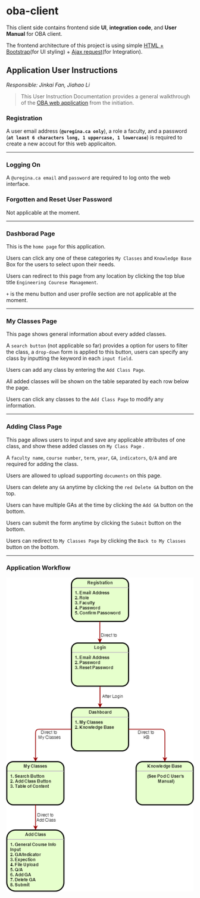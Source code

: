 # oba-client
This client side contains frontend side **UI**, **integration code**, and **User Manual** for OBA client.  

The frontend architecture of this project is using simple [HTML + Bootstrap](https://getbootstrap.com/)(for UI styling) + [Ajax request](https://api.jquery.com/jquery.ajax/)(for Integration).

## Application User Instructions  
_Responsible: Jinkai Fan, Jiahao Li_
> This User Instruction Documentation provides a general walkthrough of the [OBA web application](https://maciag.ursse.org/oba/login.html) from the initiation.  

### Registration
A user email address (**`@uregina.ca only`**), a role a faculty, and a password (**`at least 6 characters long, 1 uppercase, 1 lowercase`**) is required to create a new accout for this web applicaiton.  
***

### Logging On
A `@uregina.ca email` and `password` are required to log onto the web interface.  

### Forgotten and Reset User Password
Not applicable at the moment.  
***

### Dashborad Page
This is the `home page` for this application.  

Users  can click any one of these categories `My Classes` and `Knowledge Base`  Box for the users to select upon their needs.  

Users can redirect to this page from any location by clicking the  top blue title `Engineering Courese Management`.  

`+` is the menu button and user profile section are not applicable at the moment.  
***

### My Classes Page
This page shows general information about every added classes.  

A `search button` (not applicable so far) provides a option for users to filter the class, a `drop-down` form is applied to this button, users can specify any class by inputting the keyword in each `input field`.    

Users can add any class by entering the `Add Class Page`.    

All added classes will be shown on the table separated by each row below the page.  

Users can click any classes to the `Add Class Page`  to modify any information.  
***

### Adding Class Page
This page allows users to input and save any applicable attributes of one class, and show these added classes on `My Class Page` .  

A `faculty name`, `course number`, `term`, `year`, `GA`, `indicators`, `Q/A` and are required for adding the class.  

Users are allowed to upload supporting `documents` on this page.

Users can delete any `GA` anytime by clicking the `red Delete GA` button on the top.

Users can have multiple GAs at the time by clicking the `Add GA` button on the bottom.

Users can submit the form anytime by clicking the `Submit` button on the bottom.

Users can redirect to `My Classes Page` by clicking the `Back to My Classes` button on the bottom.
***

### Application Workflow
![Application Workflow](img/oba-application-workflow.png)
